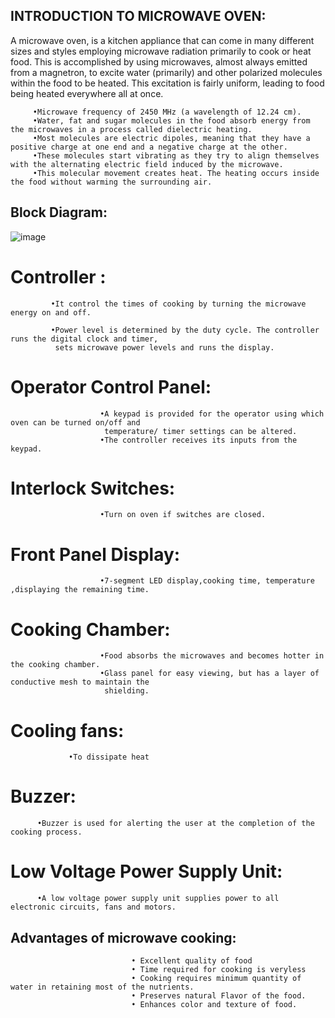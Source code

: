 ## INTRODUCTION TO MICROWAVE OVEN:
A microwave oven, is a kitchen appliance that can come in many different sizes and styles employing microwave radiation primarily to cook or heat food. 
              This is accomplished by using microwaves, almost always emitted from a magnetron, to excite water (primarily) and other polarized molecules within the 
              food to be heated. This excitation is fairly uniform, leading to food being heated everywhere all at once.
              
         •Microwave frequency of 2450 MHz (a wavelength of 12.24 cm).
         •Water, fat and sugar molecules in the food absorb energy from the microwaves in a process called dielectric heating.
         •Most molecules are electric dipoles, meaning that they have a positive charge at one end and a negative charge at the other.
         •These molecules start vibrating as they try to align themselves with the alternating electric field induced by the microwave.
         •This molecular movement creates heat. The heating occurs inside the food without warming the surrounding air.
              
              
## Block Diagram:

![image](https://user-images.githubusercontent.com/98812442/154825769-246c5bfc-56b7-491d-88a1-03a71a0e478f.png)

# Controller :

             •It control the times of cooking by turning the microwave energy on and off.
             
             •Power level is determined by the duty cycle. The controller runs the digital clock and timer,
              sets microwave power levels and runs the display.
              
# Operator Control Panel:
                        •A keypad is provided for the operator using which oven can be turned on/off and
                         temperature/ timer settings can be altered.
                        •The controller receives its inputs from the keypad.
                        
# Interlock Switches:
                        •Turn on oven if switches are closed.
                        
# Front Panel Display:
                        •7-segment LED display,cooking time, temperature ,displaying the remaining time.
                        
# Cooking Chamber:
                        •Food absorbs the microwaves and becomes hotter in the cooking chamber.
                        •Glass panel for easy viewing, but has a layer of conductive mesh to maintain the
                         shielding.
# Cooling fans:
                 •To dissipate heat
                 
# Buzzer:
          •Buzzer is used for alerting the user at the completion of the cooking process.
          
# Low Voltage Power Supply Unit:
          •A low voltage power supply unit supplies power to all electronic circuits, fans and motors.
          
          
## Advantages of microwave cooking:

                               • Excellent quality of food
                               • Time required for cooking is veryless
                               • Cooking requires minimum quantity of water in retaining most of the nutrients.
                               • Preserves natural Flavor of the food.
                               • Enhances color and texture of food.

